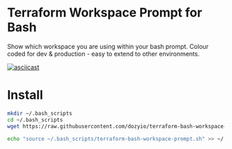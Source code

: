 # Terraform Workspace Prompt for Bash

Show which workspace you are using within your bash prompt. Colour coded for dev & production - easy to extend to other environments.

[![asciicast](https://asciinema.org/a/351587.svg)](https://asciinema.org/a/351587autoplay=1)

# Install
```sh
mkdir ~/.bash_scripts
cd ~/.bash_scripts
wget https://raw.githubusercontent.com/dozyio/terraform-bash-workspace-prompt/master/terraform-bash-workspace-prompt.sh

echo "source ~/.bash_scripts/terraform-bash-workspace-prompt.sh" >> ~/.bash_profile
```
